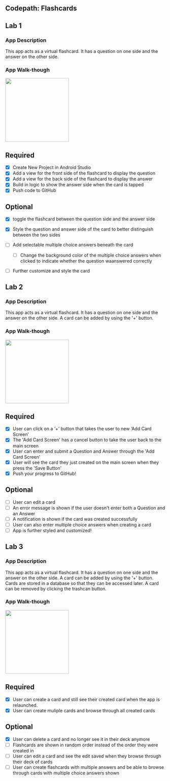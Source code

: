 ## Codepath: Flashcards

## Lab 1

### App Description
This app acts as a virtual flashcard. It has a question on one side and the answer on the other side.

### App Walk-though

<img src="https://i.imgur.com/Kbfk31L.gif" width=200><br>


## Required
- [x] Create New Project in Android Studio
- [x] Add a view for the front side of the flashcard to display the question
- [x] Add a view for the back side of the flashcard to display the answer
- [x] Build in logic to show the answer side when the card is tapped
- [x] Push code to GitHub
## Optional
- [x] toggle the flashcard between the question side and the answer side
- [x] Style the question and answer side of the card to better distinguish between the two sides
- [ ] Add selectable multiple choice answers beneath the card
   - [ ] Change the background color of the multiple choice answers when clicked to indicate whether the question waanswered correctly
- [ ] Further customize and style the card


## Lab 2

### App Description
This app acts as a virtual flashcard. It has a question on one side and the answer on the other side. A card can be added by using the '+' button.

### App Walk-though

<img src="https://i.imgur.com/h7v8RQr.gif" width=200><br>

## Required
- [x] User can click on a ‘+’ button that takes the user to new ‘Add Card Screen’
- [x] The 'Add Card Screen' has a cancel button to take the user back to the main screen
- [x] User can enter and submit a Question and Answer through the 'Add Card Screen'
- [x] User will see the card they just created on the main screen when they press the 'Save Button'
- [x] Push your progress to GitHub!

## Optional
- [ ] User can edit a card
- [ ] An error message is shown if the user doesn't enter both a Question and an Answer
- [ ] A notification is shown if the card was created successfully
- [ ] User can also enter multiple choice answers when creating a card
- [ ] App is further styled and customized!

## Lab 3

### App Description
This app acts as a virtual flashcard. It has a question on one side and the answer on the other side. A card can be added by using the '+' button. Cards are stored in a database so that they can be accessed later. A card can be removed by clicking the trashcan button.

### App Walk-though


<img src="https://i.imgur.com/Cev7PRg.gif" width=200><br>


## Required
- [x] User can create a card and still see their created card when the app is relaunched.
- [x] User can create muliple cards and browse through all created cards

## Optional
- [x] User can delete a card and no longer see it in their deck anymore
- [ ] Flashcards are shown in random order instead of the order they were created in
- [ ] User can edit a card and see the edit saved when they browse through their deck of cards
- [ ] User can create flashcards with multiple answers and be able to browse through cards with multiple choice answers shown
